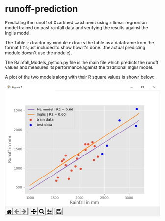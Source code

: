 # runoff-prediction
Predicting the runoff of Ozarkhed catchment using a linear regression model trained on past rainfall data and verifying the results against the Inglis model.

The Table_extractor.py module extracts the table as a dataframe from the format (It's just included to show how it's done...the actual predicting module doesn't use the module).

The Rainfall_Models_python.py file is the main file which predicts the runoff values and measures its performance against the traditional Inglis model.

A plot of the two models along with their R square values  is shown below:

![Alt Text](plot.jpg)
